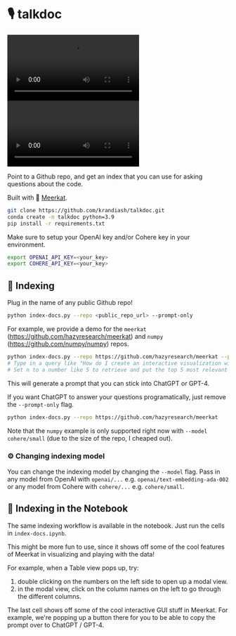 # 🎙️ talkdoc

<video src="static/recording-guardrails.mov" controls="controls" autoplay loop="loop" style="max-width: 730px;">
</video>

<video src="static/recording-meerkat.mov" controls="controls" autoplay loop="loop" style="max-width: 730px;">
</video>

Point to a Github repo, and get an index that you can use for asking
questions about the code.

Built with 🚀 [Meerkat](http://meerkat.wiki).

```bash
git clone https://github.com/krandiash/talkdoc.git
conda create -n talkdoc python=3.9
pip install -r requirements.txt
```

Make sure to setup your OpenAI key and/or Cohere key in your environment.

```bash
export OPENAI_API_KEY=<your_key>
export COHERE_API_KEY=<your_key>
```

## 📇 Indexing
Plug in the name of any public Github repo!
```bash
python index-docs.py --repo <public_repo_url> --prompt-only
```
For example, we provide a demo for the `meerkat` (https://github.com/hazyresearch/meerkat) and `numpy` (https://github.com/numpy/numpy) repos.

```bash
python index-docs.py --repo https://github.com/hazyresearch/meerkat --prompt-only
# Type in a query like "How do I create an interactive visualization with a table and a scatterplot in Python with Meerkat?"
# Set n to a number like 5 to retrieve and put the top 5 most relevant results into the prompt
```
This will generate a prompt that you can stick into ChatGPT or GPT-4.

If you want ChatGPT to answer your questions programatically, just remove the `--prompt-only` flag.
```bash
python index-docs.py --repo https://github.com/hazyresearch/meerkat
```

Note that the `numpy` example is only supported right now with `--model cohere/small` (due to the size of the repo, I cheaped out).

### ⚙️ Changing indexing model
You can change the indexing model by changing the `--model` flag. Pass in any model from OpenAI with `openai/...` e.g. `openai/text-embedding-ada-002` or any model from Cohere with `cohere/...` e.g. `cohere/small`.

## 📝 Indexing in the Notebook
The same indexing workflow is available in the notebook. Just run the cells in `index-docs.ipynb`.

This might be more fun to use, since it shows off some of the cool features of Meerkat in visualizing and playing with the data!

For example, when a Table view pops up, try:
1. double clicking on the numbers on the left side to open up a modal view.
2. in the modal view, click on the column names on the left to go through the different columns.

The last cell shows off some of the cool interactive GUI stuff in Meerkat. For example,
we're popping up a button there for you to be able to copy the prompt over to ChatGPT / GPT-4.
